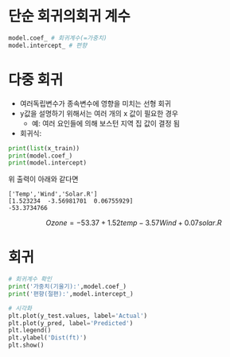 # 단순 회귀의회귀 계수

```python
model.coef_ # 회귀계수(=가중치)
model.intercept_ # 편향
```

# 다중 회귀
- 여러독립변수가 종속변수에 영향을 미치는 선형 회귀
- y값을 설명하기 위해서는 여러 개의 x 값이 필요한 경우
	- 예: 여러 요인들에 의해 보스턴 지역 집 값이 결정 됨
- 회귀식:

```python
print(list(x_train))
print(model.coef_)
print(model.intercept)
```
위 출력이 아래와 같다면
```
['Temp','Wind','Solar.R']
[1.523234  -3.56981701  0.06755929]
-53.3734766
```
$$Ozone = -53.37 + 1.52 temp - 3.57 Wind + 0.07 solar.R$$

# 회귀

```python
# 회귀계수 확인
print('가중치(기울기):',model.coef_)
print('편향(절편):',model.intercept_)
```

```python
# 시각화
plt.plot(y_test.values, label='Actual')
plt.plot(y_pred, label='Predicted')
plt.legend()
plt.ylabel('Dist(ft)')
plt.show()
```